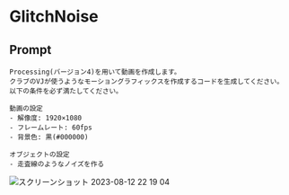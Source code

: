 # GlitchNoise

## Prompt
```
Processing(バージョン4)を用いて動画を作成します。
クラブのVJが使うようなモーショングラフィックスを作成するコードを生成してください。
以下の条件を必ず満たしてください。

動画の設定
- 解像度: 1920×1080
- フレームレート: 60fps
- 背景色: 黒(#000000)

オブジェクトの設定
- 走査線のようなノイズを作る
```
![スクリーンショット 2023-08-12 22 19 04](https://github.com/kata0510/ChatGPT-Generate-VJLoops/assets/6285554/88db9831-5c67-43d6-ba06-ddd8409f2788)
